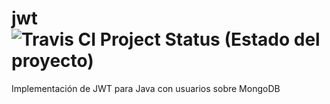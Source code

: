 # jwt ![Travis CI Project Status (Estado del proyecto)](https://travis-ci.org/dbgjerez/jwt.svg?branch=master)
Implementación de JWT para Java con usuarios sobre MongoDB

